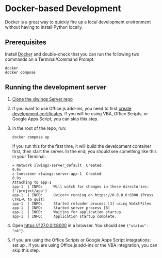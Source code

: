 # Docker-based Development

Docker is a great way to quickly fire up a local development environment without having to install Python locally.

## Prerequisites

Install [Docker](https://www.docker.com/) and double-check that you can run the following two commands on a Terminal/Command Prompt:

```
docker
docker compose
```

## Running the development server

1. [Clone the xlwings Server repo](repo_setup.md)
2. If you want to use Office.js add-ins, you need to first [create development certificates](dev_certificates.md). If you will be using VBA, Office Scripts, or Google Apps Script, you can skip this step.
3. In the root of the repo, run:

   ```
   docker compose up
   ```

   If you run this for the first time, it will build the development container first, then start the server. In the end, you should see something like this in your Terminal:

   ```
   ✔ Network xlwings-server_default  Created                                                                                                              0.0s
   ✔ Container xlwings-server-app-1  Created                                                                                                              0.0s
   Attaching to app-1
   app-1  | INFO:     Will watch for changes in these directories: ['/project/app']
   app-1  | INFO:     Uvicorn running on https://0.0.0.0:8000 (Press CTRL+C to quit)
   app-1  | INFO:     Started reloader process [1] using WatchFiles
   app-1  | INFO:     Started server process [8]
   app-1  | INFO:     Waiting for application startup.
   app-1  | INFO:     Application startup complete.
   ```

4. Open https://127.0.0.1:8000 in a browser. You should see `{"status": "ok"}`.
5. If you are using the Office Scripts or Google Apps Script integrations: set up [](tunneling.md). If you are using Office.js add-ins or the VBA integration, you can skip this step.
